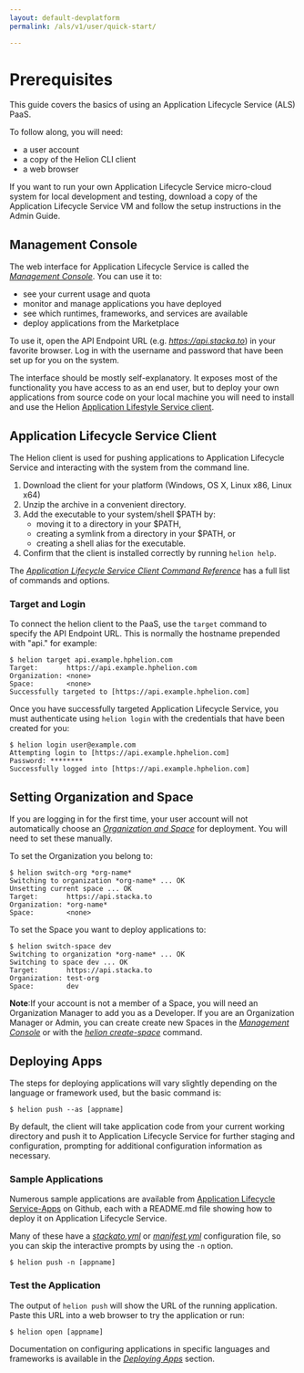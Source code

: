 ```yaml
---
layout: default-devplatform
permalink: /als/v1/user/quick-start/

---
```

<!--PUBLISHED-->

Prerequisites[](#index-0 "Permalink to this headline")
=====================================================

This guide covers the basics of using an Application Lifecycle Service (ALS) PaaS.

To follow along,
you will need:

-   a user account
-   a copy of the Helion CLI client
-   a web browser

If you want to run your own Application Lifecycle Service micro-cloud system for local
development and testing,  download a copy of the Application Lifecycle Service
VM  and follow the
setup instructions in the Admin Guide.

Management Console[](#management-console "Permalink to this headline")
-----------------------------------------------------------------------

The web interface for Application Lifecycle Service is called the [*Management
Console*](/als/v1/admin/console/customize/#management-console). You can use it to:

-   see your current usage and quota
-   monitor and manage applications you have deployed
-   see which runtimes, frameworks, and services are available
-   deploy applications from the Marketplace

To use it, open the API Endpoint URL (e.g. *https://api.stacka.to*) in
your favorite browser. Log in with the username and password that have
been set up for you on the system.

The interface should be mostly self-explanatory. It exposes most of the
functionality you have access to as an end user, but to deploy your own
applications from source code on your local machine you will need to install and use
the Helion [Application Lifestyle Service client](/als/v1/user/client/#helion-client-setup).

Application Lifecycle Service Client[](#helion-client "Permalink to this headline")
-----------------------------------------------------------------

The Helion client is used for pushing
applications to Application Lifecycle Service and interacting with the system from the
command line.

1.  Download the client for your platform (Windows, OS X, Linux x86,
    Linux x64)
2.  Unzip the archive in a convenient directory.
3.  Add the executable to your system/shell \$PATH by:
	- moving it to a directory in your \$PATH,
	-   creating a symlink from a directory in your \$PATH, or
	-   creating a shell alias for the executable.
4.  Confirm that the client is installed correctly by running
    `helion help`.

The [*Application Lifecycle Service Client Command
Reference*](/als/v1/user/reference/client-ref/#command-ref-client) has a full
list of commands and options.

### Target and Login[](#target-and-login "Permalink to this headline")

To connect the helion client to the PaaS, use
the `target` command to specify the API Endpoint
URL. This is normally the hostname prepended with "api." for example:

	$ helion target api.example.hphelion.com
	Target:       https://api.example.hphelion.com
	Organization: <none>
	Space:        <none>
	Successfully targeted to [https://api.example.hphelion.com]

Once you have successfully targeted Application Lifecycle Service, you must authenticate
using `helion login` with the credentials that
have been created for you:

	$ helion login user@example.com
	Attempting login to [https://api.example.hphelion.com]
	Password: ********
	Successfully logged into [https://api.example.hphelion.com]


Setting Organization and Space[](#setting-organization-and-space "Permalink to this headline")
-----------------------------------------------------------------------------------------------

If you are logging in for the first time, your user account will not
automatically choose an [*Organization and
Space*](/als/v1/user/deploy/orgs-spaces/#orgs-spaces) for deployment. You will need to set these manually.

To set the Organization you belong to:

    $ helion switch-org *org-name*
    Switching to organization *org-name* ... OK
    Unsetting current space ... OK
    Target:       https://api.stacka.to
    Organization: *org-name*
    Space:        <none>

To set the Space you want to deploy applications to:

    $ helion switch-space dev
    Switching to organization *org-name* ... OK
    Switching to space dev ... OK
    Target:       https://api.stacka.to
    Organization: test-org
    Space:        dev

**Note**:If your account is not a member of a Space, you will need an
Organization Manager to add you as a Developer. If you are an
Organization Manager or Admin, you can create create new Spaces in the
[*Management Console*](/als/v1/admin/console/customize/#user-console-space) or with
the [*helion
create-space*](/als/v1/user/reference/client-ref/#command-create-space)
command.

Deploying Apps[](#deploying-apps "Permalink to this headline")
---------------------------------------------------------------

The steps for deploying applications will vary slightly depending on the
language or framework used, but the basic command is:

	$ helion push --as [appname]

By default, the client will take application code from your current
working directory and push it to Application Lifecycle Service for further staging and
configuration, prompting for additional configuration information as
necessary.

### Sample Applications[](#sample-applications "Permalink to this headline")

Numerous sample applications are available from
[Application Lifecycle Service-Apps](https://github.com/stackato-Apps) on Github, each with a
README.md file showing how to deploy it on Application Lifecycle Service.

Many of these have a
[*stackato.yml*](/als/v1/user/deploy/stackatoyml/#stackato-yml) or
[*manifest.yml*](/als/v1/user/deploy/manifestyml/#manifest-yml) configuration
file, so you can skip the interactive prompts by using the
`-n` option.

	$ helion push -n [appname]

### Test the Application[](#test-the-application "Permalink to this headline")

The output of `helion push` will show the URL of
the running application. Paste this URL into a web browser to try the
application or run:

	$ helion open [appname]

Documentation on configuring applications in specific languages and
frameworks is available in the [*Deploying Apps*](/als/v1/user/deploy/#deploying-apps) section.

